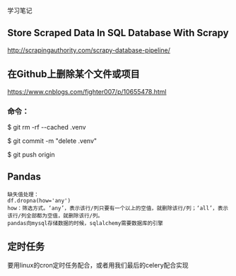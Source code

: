 学习笔记
## Store Scraped Data In SQL Database With Scrapy
  http://scrapingauthority.com/scrapy-database-pipeline/
## 在Github上删除某个文件或项目
  https://www.cnblogs.com/fighter007/p/10655478.html
###  命令：
   $ git rm -rf --cached .venv
   
   $ git commit -m "delete .venv"
   
   $ git push origin

## Pandas
    缺失值处理：
    df.dropna(how='any')
    how：筛选方式。‘any’，表示该行/列只要有一个以上的空值，就删除该行/列；‘all’，表示该行/列全部都为空值，就删除该行/列。
    pandas向mysql存储数据的时候，sqlalchemy需要数据库的引擎

## 定时任务
   要用linux的cron定时任务配合，或者用我们最后的celery配合实现
   
   
   
